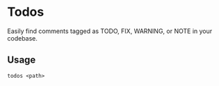 # Todos

Easily find comments tagged as TODO, FIX, WARNING, or NOTE in your codebase.

## Usage

```
todos <path>
```

